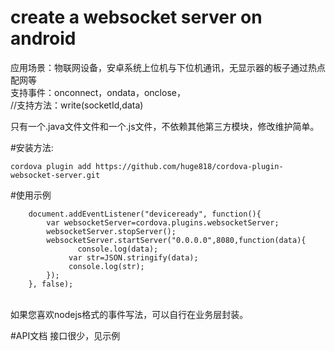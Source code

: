 # create a websocket server on android

应用场景：物联网设备，安卓系统上位机与下位机通讯，无显示器的板子通过热点配网等<br/>
支持事件：onconnect，ondata，onclose，<br/>
//支持方法：write(socketId,data)<br/>

只有一个.java文件文件和一个.js文件，不依赖其他第三方模块，修改维护简单。

#安装方法: 

``````
cordova plugin add https://github.com/huge818/cordova-plugin-websocket-server.git
````````

#使用示例
```````````
	document.addEventListener("deviceready", function(){
		var websocketServer=cordova.plugins.websocketServer;
		websocketServer.stopServer();
		websocketServer.startServer("0.0.0.0",8080,function(data){
			   console.log(data);
		  	 var str=JSON.stringify(data);
		  	 console.log(str);
		});
	}, false);

```````````
<br/>
如果您喜欢nodejs格式的事件写法，可以自行在业务层封装。<br/>

#API文档
接口很少，见示例



